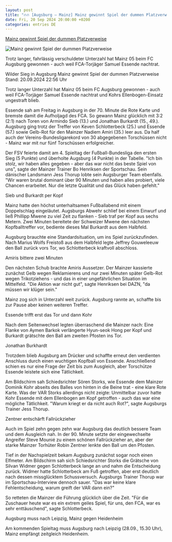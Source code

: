 ```yaml
---
layout: post
title: "🔥🔥 [Augsburg – Mainz] Mainz gewinnt Spiel der dummen Platzverweise"
date: Fri, 20 Sep 2024 20:00:00 +0200
categories: entries DE
---
```

[Mainz gewinnt Spiel der dummen Platzverweise](https://www.sportschau.de/fussball/bundesliga/mainz-gewinnt-spiel-der-dummen-platzverweise,bundesliga-fca-fsv-100.html)

![Mainz gewinnt Spiel der dummen Platzverweise](https://images.sportschau.de/image/08e8a0ee-b231-4ab0-b50f-6938eb0ad13f/AAABkhEY82A/AAABkZLhkrw/16x9-1280/augsburg-162.jpg)

Trotz langer, fahrlässig verschuldeter Unterzahl hat Mainz 05 beim FC Augsburg gewonnen - auch weil FCA-Torjäger Samuel Essende nachtrat.

Wilder Sieg in Augsburg Mainz gewinnt Spiel der dummen Platzverweise Stand: 20.09.2024 22:56 Uhr

Trotz langer Unterzahl hat Mainz 05 beim FC Augsburg gewonnen - auch weil FCA-Torjäger Samuel Essende nachtrat und Kohrs Ellenbogen-Einsatz ungestraft blieb.

Essende sah am Freitag in Augsburg in der 70. Minute die Rote Karte und bremste damit die Aufholjagd des FCA. So gewann Mainz glücklich mit 3:2 (2:1) nach Toren von Armindo Sieb (13.) und Jonathan Burkardt (15., 49.). Augsburg ging trotz der Treffer von Keven Schlotterbeck (25.) und Essende (57.) sowie Gelb-Rot für den Mainzer Nadiem Amiri (35.) leer aus. Da half auch der Vereins-Bundesligarekord von 30 abgegebenen Torschüssen nicht - Mainz war mit nur fünf Torschüssen erfolgreicher.

Der FSV feierte damit am 4. Spieltag der Fußball-Bundesliga den ersten Sieg (5 Punkte) und überholte Augsburg (4 Punkte) in der Tabelle. "Ich bin stolz, wir haben alles gegeben - aber das war nicht das beste Spiel von uns", sagte der Mainzer Trainer Bo Henriksen der Sportschau. Sein dänischer Landsmann Jess Thorup lobte sein Augsburger Team ebenfalls. "Wir waren brutal dominant über 90 Minuten und haben alles probiert, viele Chancen erarbeitet. Nur die letzte Qualität und das Glück haben gefehlt."

Sieb und Burkardt per Kopf

Mainz hatte den höchst unterhaltsamen Fußballabend mit einem Doppelschlag eingeläutet. Augsburgs Abwehr schlief bei einem Einwurf und ließ Phillipp Mwene zu viel Zeit zu flanken - Sieb traf per Kopf aus sechs Metern. Zwei Minuten bereitete der Schweizer Mwene den nächsten Kopfballtreffer vor, bediente dieses Mal Burkardt aus dem Halbfeld.

Augsburg brauchte eine Standardsituation, um ins Spiel zurückzufinden. Nach Marius Wolfs Freistoß aus dem Halbfeld legte Jeffrey Gouweleeuw den Ball zurück vors Tor, wo Schlotterbeck kraftvoll abschloss.

Amiris bittere zwei Minuten

Den nächsten Schub brachte Amiris Aussetzer. Der Mainzer kassierte zunächst Gelb wegen Reklamierens und nur zwei Minuten später Gelb-Rot wegen Trikotziehens - und das in einer ungefährlichen Situation im Mittelfeld. "Die Aktion war nicht gut", sagte Henriksen bei DAZN, "da müssen wir klüger sein."

Mainz zog sich in Unterzahl weit zurück. Augsburg rannte an, schaffte bis zur Pause aber keinen weiteren Treffer.

Essende trifft erst das Tor und dann Kohr

Nach dem Seitenwechsel legten überraschend die Mainzer nach: Eine Flanke von Aymen Barkok verlängerte Hyun-seok Hong per Kopf und Burkardt grätschte den Ball am zweiten Pfosten ins Tor.

Jonathan Burkhardt

Trotzdem blieb Augsburg am Drücker und schaffte erneut den verdienten Anschluss durch einen wuchtigen Kopfball von Essende. Anschließend schien es nur eine Frage der Zeit bis zum Ausgleich, aber Torschütze Essende leistete sich eine Tätlichkeit.

Am Bildschirm sah Schiedsrichter Sören Storks, wie Essende dem Mainzer Dominik Kohr abseits des Balles von hinten in die Beine trat - eine klare Rote Karte. Was der VAR Storks allerdings nicht zeigte: Unmittelbar zuvor hatte Kohr Essende mit dem Ellenbogen am Kopf getroffen - auch das war eine mögliche Tätlichkeit. "Warum kriegt er da nicht auch Rot?", sagte Augsburgs Trainer Jess Thorup.

Zentner entschärft Fallrückzieher

Auch im Spiel zehn gegen zehn war Augsburg das deutlich bessere Team und dem Ausgleich nah. In der 90. Minute setzte der eingewechselte Angreifer Steve Mounié zu einem schönen Fallrückzieher an, aber der starke Mainzer Torhüter Robin Zentner lenkte den Ball um den Pfosten.

Tief in der Nachspielzeit bekam Augsburg zunächst sogar noch einen Elfmeter. Am Bildschirm sah sich Schiedsrichter Storks die Grätsche von Silvan Widmer gegen Schlotterbeck lange an und nahm die Entscheidung zurück. Widmer hatte Schlotterbeck am Fuß getroffen, aber erst deutlich nach dessen missglücktem Schussversuch. Augsburgs Trainer Thorup war im Sportschau-Interview dennoch sauer. "Das war keine klare Fehlentscheidung, warum greift der VAR dann ein?"

So retteten die Mainzer die Führung glücklich über die Zeit. "Für die Zuschauer heute war es ein extrem geiles Spiel, für uns, den FCA, war es sehr enttäuschend", sagte Schlotterbeck.

Augsburg muss nach Leipzig, Mainz gegen Heidenheim

Am kommenden Spieltag muss Augsburg nach Leipzig (28.09., 15.30 Uhr), Mainz empfängt zeitgleich Heidenheim.

